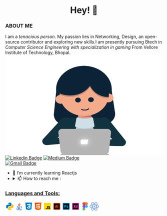 
<h1 align="center">Hey! 👋  

<!-- <h3 align="center"> A passionate Data Scientist from India.</h3><br>--> 

### ABOUT ME
I am a *tenacious person*. My passion lies in Networking, Design, an open-source contributor and exploring new skills.I am presently pursuing Btech in *Computer Science Engineering with specialization in gaming* From Vellore Institute of Technology, Bhopal.
 <img align="right" alt="GIF" src="https://github.com/Anthima/Anthima/blob/main/character-typing.gif?raw=true" width="500" height="320" />
 
 <!-- <h3 align="center"> A passionate Data Scientist from India.</h3><br>--> 

 
[![Linkedin Badge](https://img.shields.io/badge/-anthima-blue?style=flat-square&logo=Linkedin&logoColor=white&link=https://www.linkedin.com/in/anthima-singh/)](https://www.linkedin.com/in/anthima-singh//) [![Medium Badge](https://img.shields.io/badge/-@athima302-03a57a?style=flat-square&labelColor=000000&logo=Medium&link=https://anthima302.medium.com//)](https://medium.com/@athima302)
</br>
[![Gmail Badge](https://img.shields.io/badge/-anthima302@gmail.com-c14438?style=flat-square&logo=Gmail&logoColor=white&link=mailto:anthima302@gmail.com)](mailto:athima302@gmail.com)


- 🌱 I’m currently learning Reactjs
- <details> <summary> 📫  How to reach me :</summary><a href="mailto:anthima302@gmail.com"> <img src="https://img.icons8.com/fluent/48/000000/gmail.png" width="22px"/> 
                                           
### Languages and Tools:

 <p align ="left"><img src="https://github.com/Anthima/Anthima/blob/main/icons8-python.svg?raw=true" width="30" height="30" /><img src="https://github.com/Anthima/Anthima/blob/main/icons8-java.svg?raw=true" width="30" height="30" /><img src="https://github.com/Anthima/Anthima/blob/main/icons8-css3.svg?raw=true" width="30" height="30" /><img src="https://github.com/Anthima/Anthima/blob/main/icons8-html-5.svg?raw=true" width="30" height="30" /><img src="https://github.com/Anthima/Anthima/blob/main/icons8-javascript.svg?raw=true" width="30" height="30" /><img src="https://github.com/Anthima/Anthima/blob/main/icons8-adobe-illustrator.svg?raw=true" width="30" height="30" /><img src="https://github.com/Anthima/Anthima/blob/main/icons8-adobe-photoshop.svg?raw=true" width="30" height="30" /><img src="https://github.com/Anthima/Anthima/blob/main/icons8-adobe-xd.svg?raw=true" width="30" height="30" /><img src="https://github.com/Anthima/Anthima/blob/main/icons8-figma.svg?raw=true" width="30" height="30" /><img src="https://github.com/Anthima/Anthima/blob/main/icons8-react.svg?raw=true" width="30" height="30" /></p>



